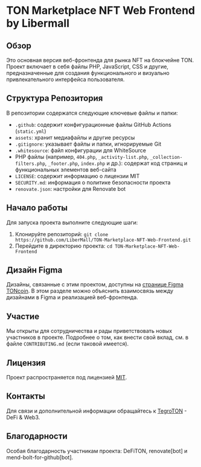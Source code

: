 # TON Marketplace NFT Web Frontend by Libermall

## Обзор
Это основная версия веб-фронтенда для рынка NFT на блокчейне TON. Проект включает в себя файлы PHP, JavaScript, CSS и другие, предназначенные для создания функционального и визуально привлекательного интерфейса пользователя.

## Структура Репозитория
В репозитории содержатся следующие ключевые файлы и папки:
- `.github`: содержит конфигурационные файлы GitHub Actions (`static.yml`)
- `assets`: хранит медиафайлы и другие ресурсы
- `.gitignore`: указывает файлы и папки, игнорируемые Git
- `.whitesource`: файл конфигурации для WhiteSource
- PHP файлы (например, `404.php`, `_activity-list.php`, `_collection-filters.php`, `_footer.php`, `index.php` и др.): содержат код страниц и функциональных элементов веб-сайта
- `LICENSE`: содержит информацию о лицензии MIT
- `SECURITY.md`: информация о политике безопасности проекта
- `renovate.json`: настройки для Renovate bot

## Начало работы
Для запуска проекта выполните следующие шаги:
1. Клонируйте репозиторий: `git clone https://github.com/LiberMall/TON-Marketplace-NFT-Web-Frontend.git`
2. Перейдите в директорию проекта: `cd TON-Marketplace-NFT-Web-Frontend`

## Дизайн Figma
Дизайны, связанные с этим проектом, доступны на [странице Figma TONcoin](https://www.figma.com/@toncoin). В этом разделе можно объяснить взаимосвязь между дизайнами в Figma и реализацией веб-фронтенда.

## Участие
Мы открыты для сотрудничества и рады приветствовать новых участников в проекте. Подробнее о том, как внести свой вклад, см. в файле `CONTRIBUTING.md` (если таковой имеется).

## Лицензия
Проект распространяется под лицензией [MIT](https://github.com/LiberMall/TON-Marketplace-NFT-Web-Frontend/blob/main/LICENSE).

## Контакты
Для связи и дополнительной информации обращайтесь к [TegroTON](https://liberapay.com/Tegro) - DeFi & Web3.

## Благодарности
Особая благодарность участникам проекта: DeFiTON, renovate[bot] и mend-bolt-for-github[bot].
